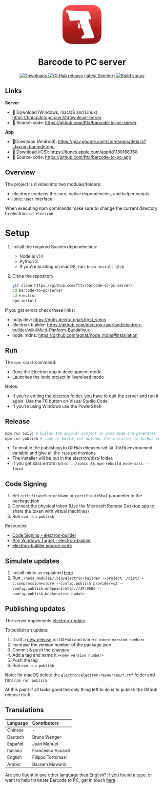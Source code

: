 
<div align="center">
  <img width="128" height="128" src="https://raw.githubusercontent.com/fttx/barcode-to-pc-app/master/resources/icon.png">
</div>

<h1 align="center">Barcode to PC server</h1>

<div align="center">
  <a href="https://github.com/fttx/barcode-to-pc-server/releases">
    <img alt="Downloads"
    src="https://img.shields.io/github/downloads/fttx/barcode-to-pc-server/total">
  </a>

  <a href="https://github.com/fttx/barcode-to-pc-server/releases">
    <img alt="GitHub release (latest SemVer)"
    src="https://img.shields.io/github/v/release/fttx/barcode-to-pc-server?color=rgb%2872%2C191%2C29%29">
  </a>

  <a href="https://ci.appveyor.com/project/fttx/barcode-to-pc-server">
    <img alt="Build status"
    src="https://ci.appveyor.com/api/projects/status/un8nkjy7755fh7io?svg=true">
  </a>

</div>

## Links

**Server**

* 💾 Download (Windows, macOS and Linux): <https://barcodetopc.com/#download-server>
* 📁 Source-code: <https://github.com/fttx/barcode-to-pc-server>

**App**

* 📱Download (Android): <https://play.google.com/store/apps/details?id=com.barcodetopc>
* 📱 Download (iOS): <https://itunes.apple.com/app/id1180168368>
* 📁 Source-code: <https://github.com/fttx/barcode-to-pc-app>

## Overview

The project is divided into two modules/folders:

- electron: contains the core, native dependencies, and helper scripts
- ionic: user interface

When executing npm commands make sure to change the current directory to electron: `cd electron`.

# Setup

1. Install the required System dependencies:
    * Node.js v14
    * Python 3
    <!-- * If you're building on Windows, install these packages:
        * [Bonjour SDK for Windows v3.0](https://developer.apple.com/download/more/) (bonjoursdksetup.exe)
        * [Visual C++ Build Environment 2019](https://github.com/nodejs/node-gyp#on-windows)
          * Download link: https://visualstudio.microsoft.com/thank-you-downloading-visual-studio/?sku=BuildTools
          * When installing it check `Desktop Applications (Visual C++)` and `Windows 10 SDK` packages
          * After the installation run `npm config set msvs_version 2019` -->
    * If you're building on macOS, run: `brew install glib`
    <!-- * If you're building on Linux, run: `sudo apt-get install -y libx11-dev libxtst-dev libpng-dev zlib1g-dev icnsutils graphicsmagick libavahi-compat-libdnssd-dev && sudo snap install snapcraft --classic` -->

2. Clone the repository
    ```bash
    git clone https://github.com/fttx/barcode-to-pc-server/
    cd barcode-to-pc-server
    cd electron
    npm install
    ```

If you get errors check these links:

  * nutjs.dev: <https://nutjs.dev/tutorials/first_steps>
  * electron-builder: <https://github.com/electron-userland/electron-builder/wiki/Multi-Platform-Build#linux>
  * node_mdns: <https://github.com/agnat/node_mdns#installation>

## Run

The `npm start` command:
- Runs the Electron app in development mode
- Launches the ionic project in livereload mode

Notes:

- If you're editing the [electron](./electron) folder, you have to quit the server and  run it again. Use the F6 button on Visual Studio Code.
- If you're using Windows use the PowerShell

## Release

  ```bash
  npm run build # builds the angular project in prod mode and generates the signed installer for the current platform
  npm run publish # same as build, but uploads the installer to GitHub releases
  ```
* To enable the publishing to GitHub releases set `GH_TOKEN` environment variable and give all the `repo` permissions
* The installer will be put in the electron/dist/ folder.
* If you get sass errors run `cd ../ionic && npm rebuild node-sass --force`

## Code Signing

1. Set `certificateSubjectName` or `certificateSha1` parameter in the package.json
2. Connect the physical token (Use the Microsoft Remote Desktop app to share the token with virtual machines)
3. Run `npm run publish`

Resources:
-  [Code Signing - electron-builder](https://www.electron.build/code-signing)
-  [Any Windows Target - electron-builder](https://www.electron.build/configuration/win)
-  [electron-builder source-code](https://github.com/electron-userland/electron-builder/blob/ebbd9f796e2d8d5b0720b2b699ba24dc159ee692/packages/app-builder-lib/src/codeSign/windowsCodeSign.ts#L116)

## Simulate updates

1. Install minio as explained [here](https://github.com/electron-userland/electron-builder/issues/3053#issuecomment-401001573)
2. Run `./node_modules/.bin/electron-builder --project ./dist/ -c.compression=store --config.publish.provider=s3 --config.publish.endpoint=http://IP:9000 --config.publish.bucket=test-update`

## Publishing updates

The server implements [electron-update](https://www.electron.build/auto-update).

To publish an update:

1. Draft a [new
   release](https://github.com/fttx/barcode-to-pc-server/releases/new) on GitHub
   and name it `v<new version number>`
2. Increase the version number of the package.json
3. Commit & push the changes
4. Add a tag and name it `v<new version number>`
5. Push the tag
6. Run `npm run publish`

Note: for macOS delete the `electron/electron-resources/*.rtf` folder and run: `npm run publish`

At this point if all looks good the only thing left to do is to publish the Github release draft.

## Translations

| Language           | Contributors      |
| :----------------- |:------------------|
| Chinese            | -                 |
| Deutsch            | Bruno Wenger      |
| Español            | Juan Manuel       |
| Italiano           | Francesco Accardi |
| English            | Filippo Tortomasi |
| Arabic             | Bassam Mawardi    |


Are you fluent in any other language than English? If you found a typo, or want to help translate Barcode to PC, get in touch [here](https://barcodetopc.com/contact/).

